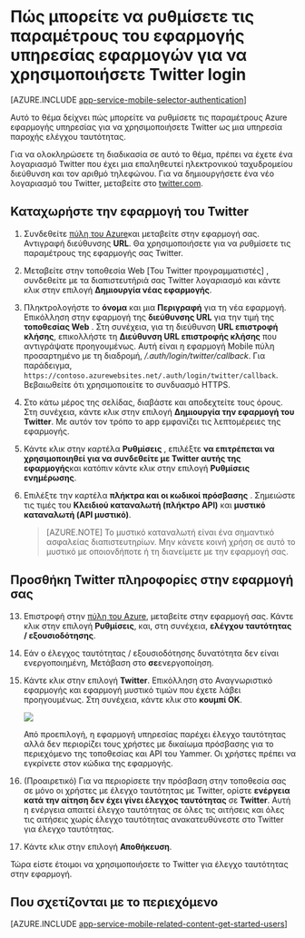 <properties
    pageTitle="Τρόπος ρύθμισης παραμέτρων του Twitter ελέγχου ταυτότητας για την εφαρμογή υπηρεσιών εφαρμογής"
    description="Μάθετε πώς μπορείτε να ρυθμίσετε τις παραμέτρους Twitter ελέγχου ταυτότητας για την εφαρμογή υπηρεσιών εφαρμογής."
    services="app-service"
    documentationCenter=""
    authors="mattchenderson"
    manager="erikre"
    editor=""/>

<tags
    ms.service="app-service-mobile"
    ms.workload="mobile"
    ms.tgt_pltfrm="na"
    ms.devlang="multiple"
    ms.topic="article"
    ms.date="10/01/2016"
    ms.author="mahender"/>

# <a name="how-to-configure-your-app-service-application-to-use-twitter-login"></a>Πώς μπορείτε να ρυθμίσετε τις παραμέτρους του εφαρμογής υπηρεσίας εφαρμογών για να χρησιμοποιήσετε Twitter login

[AZURE.INCLUDE [app-service-mobile-selector-authentication](../../includes/app-service-mobile-selector-authentication.md)]

Αυτό το θέμα δείχνει πώς μπορείτε να ρυθμίσετε τις παραμέτρους Azure εφαρμογής υπηρεσίας για να χρησιμοποιήσετε Twitter ως μια υπηρεσία παροχής ελέγχου ταυτότητας.

Για να ολοκληρώσετε τη διαδικασία σε αυτό το θέμα, πρέπει να έχετε ένα λογαριασμό Twitter που έχει μια επαληθευτεί ηλεκτρονικού ταχυδρομείου διεύθυνση και τον αριθμό τηλεφώνου. Για να δημιουργήσετε ένα νέο λογαριασμό του Twitter, μεταβείτε στο <a href="http://go.microsoft.com/fwlink/p/?LinkID=268287" target="_blank">twitter.com</a>.

## <a name="register"> </a>Καταχωρήστε την εφαρμογή του Twitter


1. Συνδεθείτε [πύλη του Azure]και μεταβείτε στην εφαρμογή σας. Αντιγραφή διεύθυνσης **URL**. Θα χρησιμοποιήσετε για να ρυθμίσετε τις παραμέτρους της εφαρμογής σας Twitter.

2. Μεταβείτε στην τοποθεσία Web [Του Twitter προγραμματιστές] , συνδεθείτε με τα διαπιστευτήριά σας Twitter λογαριασμό και κάντε κλικ στην επιλογή **Δημιουργία νέας εφαρμογής**.

3. Πληκτρολογήστε το **όνομα** και μια **Περιγραφή** για τη νέα εφαρμογή. Επικόλληση στην εφαρμογή της **διεύθυνσης URL** για την τιμή της **τοποθεσίας Web** . Στη συνέχεια, για τη διεύθυνση **URL επιστροφή κλήσης**, επικολλήστε τη **Διεύθυνση URL επιστροφής κλήσης** που αντιγράψατε προηγουμένως. Αυτή είναι η εφαρμογή Mobile πύλη προσαρτημένο με τη διαδρομή, _/.auth/login/twitter/callback_. Για παράδειγμα, `https://contoso.azurewebsites.net/.auth/login/twitter/callback`. Βεβαιωθείτε ότι χρησιμοποιείτε το συνδυασμό HTTPS.

3.  Στο κάτω μέρος της σελίδας, διαβάστε και αποδεχτείτε τους όρους. Στη συνέχεια, κάντε κλικ στην επιλογή **Δημιουργία την εφαρμογή του Twitter**. Με αυτόν τον τρόπο το app εμφανίζει τις λεπτομέρειες της εφαρμογής.

4. Κάντε κλικ στην καρτέλα **Ρυθμίσεις** , επιλέξτε **να επιτρέπεται να χρησιμοποιηθεί για να συνδεθείτε με Twitter αυτής της εφαρμογής**και κατόπιν κάντε κλικ στην επιλογή **Ρυθμίσεις ενημέρωσης**.

5. Επιλέξτε την καρτέλα **πλήκτρα και οι κωδικοί πρόσβασης** . Σημειώστε τις τιμές του **Κλειδιού καταναλωτή (πλήκτρο API)** και **μυστικό καταναλωτή (API μυστικό)**.

    > [AZURE.NOTE] Το μυστικό καταναλωτή είναι ένα σημαντικό ασφαλείας διαπιστευτηρίων. Μην κάνετε κοινή χρήση σε αυτό το μυστικό με οποιονδήποτε ή τη διανείμετε με την εφαρμογή σας.


## <a name="secrets"> </a>Προσθήκη Twitter πληροφορίες στην εφαρμογή σας

13. Επιστροφή στην [πύλη του Azure], μεταβείτε στην εφαρμογή σας. Κάντε κλικ στην επιλογή **Ρυθμίσεις**, και, στη συνέχεια, **ελέγχου ταυτότητας / εξουσιοδότησης**.

14. Εάν ο έλεγχος ταυτότητας / εξουσιοδότησης δυνατότητα δεν είναι ενεργοποιημένη, Μετάβαση στο **σε**ενεργοποίηση.

15. Κάντε κλικ στην επιλογή **Twitter**. Επικόλληση στο Αναγνωριστικό εφαρμογής και εφαρμογή μυστικό τιμών που έχετε λάβει προηγουμένως. Στη συνέχεια, κάντε κλικ στο **κουμπί OK**.

    ![][1]

    Από προεπιλογή, η εφαρμογή υπηρεσίας παρέχει έλεγχο ταυτότητας αλλά δεν περιορίζει τους χρήστες με δικαίωμα πρόσβασης για το περιεχόμενο της τοποθεσίας και API του Yammer. Οι χρήστες πρέπει να εγκρίνετε στον κώδικα της εφαρμογής.

17. (Προαιρετικό) Για να περιορίσετε την πρόσβαση στην τοποθεσία σας σε μόνο οι χρήστες με έλεγχο ταυτότητας με Twitter, ορίστε **ενέργεια κατά την αίτηση δεν έχει γίνει έλεγχος ταυτότητας** σε **Twitter**. Αυτή η ενέργεια απαιτεί έλεγχο ταυτότητας σε όλες τις αιτήσεις και όλες τις αιτήσεις χωρίς έλεγχο ταυτότητας ανακατευθύνεστε στο Twitter για έλεγχο ταυτότητας.

17. Κάντε κλικ στην επιλογή **Αποθήκευση**.

Τώρα είστε έτοιμοι να χρησιμοποιήσετε το Twitter για έλεγχο ταυτότητας στην εφαρμογή.

## <a name="related-content"> </a>Που σχετίζονται με το περιεχόμενο

[AZURE.INCLUDE [app-service-mobile-related-content-get-started-users](../../includes/app-service-mobile-related-content-get-started-users.md)]



<!-- Images. -->

[0]: ./media/app-service-mobile-how-to-configure-twitter-authentication/app-service-twitter-redirect.png
[1]: ./media/app-service-mobile-how-to-configure-twitter-authentication/mobile-app-twitter-settings.png

<!-- URLs. -->

[Προγραμματιστές Twitter]: http://go.microsoft.com/fwlink/p/?LinkId=268300
[Πύλη του Azure]: https://portal.azure.com/
[xamarin]: ../app-services-mobile-app-xamarin-ios-get-started-users.md
